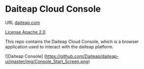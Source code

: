 # Daiteap Cloud Console

URL [daiteap.com](https://www.daiteap.com/)

[License Apache 2.0](./LICENSE)

This repo contains the Daiteap Cloud Console, which is a browser application used to interact with the daiteap platform.

![Daiteap Console] (https://github.com/Daiteap/daiteap-ui/master/img/Console_Start_Screen.png)
